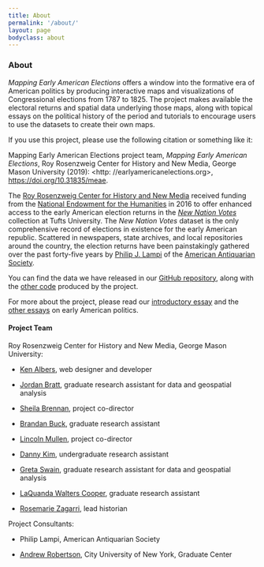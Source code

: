 ```yaml
---
title: About
permalink: '/about/'
layout: page
bodyclass: about
---
```


### About

*Mapping Early American Elections* offers a window into the formative era of American politics by producing interactive maps and visualizations of Congressional elections from 1787 to 1825. The project makes available the electoral returns and spatial data underlying those maps, along with topical essays on the political history of the period and tutorials to encourage users to use the datasets to create their own maps.

If you use this project, please use the following citation or something like it:

Mapping Early American Elections project team, *Mapping Early American Elections*, Roy Rosenzweig Center for History and New Media, George Mason University (2019): <http: //earlyamericanelections.org>, <https://doi.org/10.31835/meae>.

The [Roy Rosenzweig Center for History and New Media](https://rrchnm.org/) received funding from the [National Endowment for the Humanities](http://www.neh.gov/) in 2016 to offer enhanced access to the early American election returns in the *[New Nation Votes](http://elections.lib.tufts.edu/)* collection at Tufts University. The *New Nation Votes* dataset is the only comprehensive record of elections in existence for the early American republic. Scattered in newspapers, state archives, and local repositories around the country, the election returns have been painstakingly gathered over the past forty-five years by [Philip J. Lampi](http://www.neh.gov/humanities/2008/januaryfebruary/feature/the-orphan-scholar) of the [American Antiquarian Society](http://www.americanantiquarian.org/).

You can find the data we have released in our [GitHub repository](https://github.com/mapping-elections/elections-data), along with the [other code](https://github.com/mapping-elections/) produced by the project.

For more about the project, please read our [introductory essay]({{site.url}}/essays/01-mullen-introduction.html) and the [other essays]({{site.url}}/essays/) on early American politics.

#### Project Team

Roy Rosenzweig Center for History and New Media, George Mason University:

* [Ken Albers](https://rrchnm.org/author/ken-albers/), web designer and developer

* [Jordan Bratt](http://jfbratt.org), graduate research assistant for data and geospatial analysis

* [Sheila Brennan](http://rrchnm.org/author/sheila-brennan/), project co-director

* [Brandan Buck](http://brandanpbuck.com), graduate research assistant

* [Lincoln Mullen](http://lincolnmullen.com), project co-director

* [Danny Kim](https://github.com/DanielKim1), undergraduate research assistant

* [Greta Swain](http://gretakswain.org), graduate research assistant for data and geospatial analysis

* [LaQuanda Walters Cooper](http://lwalterscooper.org), graduate research assistant

* [Rosemarie Zagarri](http://historyarthistory.gmu.edu/people/rzagarri), lead historian

Project Consultants:

* Philip Lampi, American Antiquarian Society

* [Andrew Robertson](https://www.gc.cuny.edu/Page-Elements/Academics-Research-Centers-Initiatives/Doctoral-Programs/History/Faculty-Bios/Andrew-W-Robertson), City University of New York, Graduate Center
